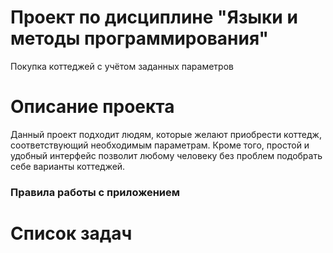 # Проект по дисциплине "Языки и методы программирования"
Покупка коттеджей с учётом заданных параметров

# Описание проекта
Данный проект подходит людям, которые желают приобрести коттедж, соответствующий необходимым параметрам. Кроме того, простой и удобный интерфейс позволит любому человеку без проблем подобрать себе варианты коттеджей.

### Правила работы с приложением

# Список задач
